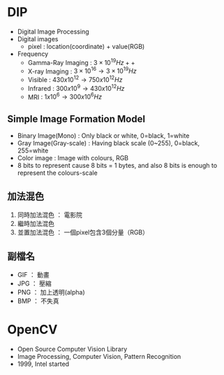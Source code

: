 # **DIP**
- Digital Image Processing
- Digital images
    - pixel : location(coordinate) + value(RGB)
- Frequency 
    - Gamma-Ray Imaging : $3×10^{19} Hz ++$
    - X-ray Imaging : $3×10^{16} \to 3×10^{19} Hz$
    - Visible : $430x10^{12} \to 750x10^{12} Hz$
    - Infrared : $300x10^{9} \to 430x10^{12} Hz$
    - MRI : $1x10^{6} \to 300x10^{6} Hz$

## **Simple Image Formation Model**
- Binary Image(Mono) : Only black or white, 0=black, 1=white
- Gray Image(Gray-scale) : Having black scale (0~255), 0=black, 255=white
- Color image : Image with colours, RGB
- 8 bits to represent cause 8 bits = 1 bytes, and also 8 bits is enough to represent the colours-scale

## **加法混色**
1. 同時加法混色 ： 電影院
2. 繼時加法混色
3. 並置加法混色 ： 一個pixel包含3個分量（RGB）


## **副檔名**
- GIF ： 動畫
- JPG ： 壓縮
- PNG ： 加上透明(alpha)
- BMP ： 不失真

# **OpenCV**
- Open Source Computer Vision Library
- Image Processing, Computer Vision, Pattern Recognition
- 1999, Intel started